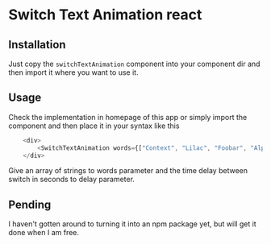 # Switch Text Animation react

## Installation

Just copy the ```switchTextAnimation``` component into your component dir and then import it where you want to use it.

## Usage

Check the implementation in homepage of this app or simply import the component and then place it in your syntax like
this 

```typescript jsx
    <div>
        <SwitchTextAnimation words={["Context", "Lilac", "Foobar", "Alphabetical"]} delay={4} />
    </div>
```

Give an array of strings to words parameter and the time delay between switch in seconds to delay parameter.

## Pending

I haven't gotten around to turning it into an npm package yet, but will get it done when I am free.